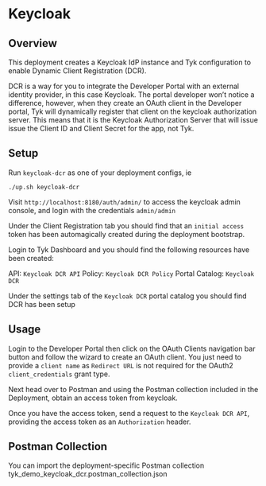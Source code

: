 # Keycloak

## Overview

This deployment creates a Keycloak IdP instance and Tyk configuration to enable Dynamic Client Registration (DCR).

DCR is a way for you to integrate the Developer Portal with an external identity provider, in this case Keycloak. The portal developer won’t notice a difference, however, when they create an OAuth client in the Developer portal, Tyk will dynamically register that client on the keycloak authorization server. This means that it is the Keycloak Authorization Server that will issue issue the Client ID and Client Secret for the app, not Tyk.

## Setup

Run `keycloak-dcr` as one of your deployment configs, ie 
```
./up.sh keycloak-dcr
```

Visit `http://localhost:8180/auth/admin/` to access the keycloak admin console, and login with the credentials `admin/admin`

Under the Client Registration tab you should find that an `initial access` token has been automagically created during the deployment bootstrap.

Login to Tyk Dashboard and you should find the following resources have been created:

API: `Keycloak DCR API`
Policy: `Keycloak DCR Policy`
Portal Catalog: `Keycloak DCR`

Under the settings tab of the `Keycloak DCR` portal catalog you should find DCR has been setup

## Usage

Login to the Developer Portal then click on the OAuth Clients navigation bar button and follow the wizard to create an OAuth client.  You just need to provide a `client name` as `Redirect URL` is not required for the OAuth2 `client_credentials` grant type.

Next head over to Postman and using the Postman collection included in the Deployment, obtain an access token from keycloak.

Once you have the access token, send a request to the `Keycloak DCR API`, providing the access token as an `Authorization` header.


## Postman Collection

You can import the deployment-specific Postman collection tyk_demo_keycloak_dcr.postman_collection.json
